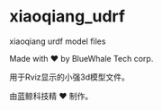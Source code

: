 # xiaoqiang_udrf
xiaoqiang urdf model files

Made with :heart: by BlueWhale Tech corp.


用于Rviz显示的小强3d模型文件。  

由蓝鲸科技精 :heart: 制作。

